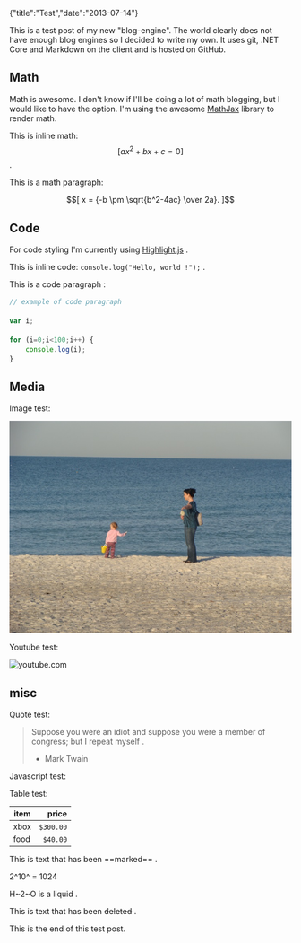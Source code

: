 {"title":"Test","date":"2013-07-14"}


This is a test post of my new "blog-engine". The world clearly does not have enough blog engines so I decided to write my own. It uses git, .NET Core and Markdown on the client and is hosted on GitHub.

## Math

Math is awesome. I don't know if I'll be doing a lot of math blogging, but I would like to have the option. I'm using the awesome [MathJax](http://www.mathjax.org) library to render math.

This is inline math: $$[ ax^2 + bx + c = 0 ]$$ .  

This is a math paragraph:  

$$[
    x = {-b \pm \sqrt{b^2-4ac} \over 2a}.
]$$

## Code 

For code styling I'm currently using [Highlight.js](https://highlightjs.org/) .

This is inline code: `console.log("Hello, world !");` .  

This is a code paragraph :

```js
// example of code paragraph

var i;

for (i=0;i<100;i++) {
    console.log(i);
}
```

## Media

Image test:

<img src="beach.jpg" />

Youtube test:

![youtube.com](https://www.youtube.com/watch?v=rNqpD3Mg9hY)

## misc

Quote test:

> Suppose you were an idiot and suppose you were a member of congress; but I repeat myself .
> - Mark Twain

Javascript test:

<div id="datetime"></div>

Table test:

item | price
-----|----------:
xbox | `$300.00`
food | `$40.00`

This is text that has been ==marked== .

2^10^ = 1024

H~2~O is a liquid .

This is text that has been ~~deleted~~ .

This is the end of this test post.  

<script type="text/javascript">
    setInterval(function(){
        var element = document.getElementById('datetime');
        var d = new Date();
        element.innerHTML = `${d.getHours()}:${d.getMinutes()}:${d.getSeconds()}`
    }, 400);
</script>